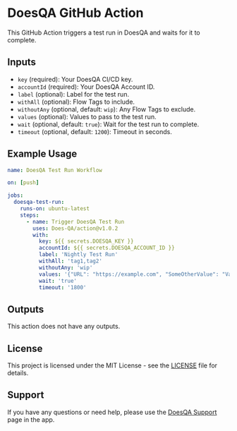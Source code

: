 # DoesQA GitHub Action

This GitHub Action triggers a test run in DoesQA and waits for it to complete.

## Inputs

- `key` (required): Your DoesQA CI/CD key.
- `accountId` (required): Your DoesQA Account ID.
- `label` (optional): Label for the test run.
- `withAll` (optional): Flow Tags to include.
- `withoutAny` (optional, default: `wip`): Any Flow Tags to exclude.
- `values` (optional): Values to pass to the test run.
- `wait` (optional, default: `true`): Wait for the test run to complete.
- `timeout` (optional, default: `1200`): Timeout in seconds.

## Example Usage

```yaml
name: DoesQA Test Run Workflow

on: [push]

jobs:
  doesqa-test-run:
    runs-on: ubuntu-latest
    steps:
      - name: Trigger DoesQA Test Run
        uses: Does-QA/action@v1.0.2
        with:
          key: ${{ secrets.DOESQA_KEY }}
          accountId: ${{ secrets.DOESQA_ACCOUNT_ID }}
          label: 'Nightly Test Run'
          withAll: 'tag1,tag2'
          withoutAny: 'wip'
          values: '{"URL": "https://example.com", "SomeOtherValue": "Value"}'
          wait: 'true'
          timeout: '1800'
```

## Outputs
This action does not have any outputs.

## License
This project is licensed under the MIT License - see the [LICENSE](LICENSE) file for details.

## Support
If you have any questions or need help, please use the [DoesQA Support](https://app.does.qa/app/help) page in the app.